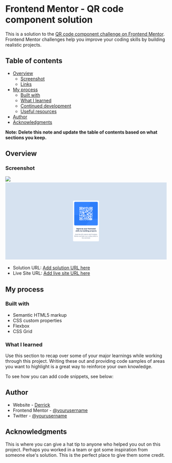 # Frontend Mentor - QR code component solution

This is a solution to the [QR code component challenge on Frontend Mentor](https://www.frontendmentor.io/challenges/qr-code-component-iux_sIO_H). Frontend Mentor challenges help you improve your coding skills by building realistic projects.

## Table of contents

- [Overview](#overview)
  - [Screenshot](#screenshot)
  - [Links](#links)
- [My process](#my-process)
  - [Built with](#built-with)
  - [What I learned](#what-i-learned)
  - [Continued development](#continued-development)
  - [Useful resources](#useful-resources)
- [Author](#Derrick)
- [Acknowledgments](#acknowledgments)

**Note: Delete this note and update the table of contents based on what sections you keep.**

## Overview

### Screenshot

![](./screenshot.jpg)
![this is my work](<Screenshot 2023-12-02 at 08-01-26 Frontend Mentor QR code component.png>)

- Solution URL: [Add solution URL here](https://github.com/Derrick99234/qr-code-component-main.git)
- Live Site URL: [Add live site URL here](https://github.com/Derrick99234/qr-code-component-main.git)

## My process

### Built with

- Semantic HTML5 markup
- CSS custom properties
- Flexbox
- CSS Grid

### What I learned

Use this section to recap over some of your major learnings while working through this project. Writing these out and providing code samples of areas you want to highlight is a great way to reinforce your own knowledge.

To see how you can add code snippets, see below:

## Author

- Website - [Derrick](https://www.your-site.com)
- Frontend Mentor - [@yourusername](https://www.frontendmentor.io/profile/yourusername)
- Twitter - [@yourusername](https://www.twitter.com/yourusername)

## Acknowledgments

This is where you can give a hat tip to anyone who helped you out on this project. Perhaps you worked in a team or got some inspiration from someone else's solution. This is the perfect place to give them some credit.
